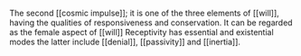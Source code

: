 
The second [[cosmic impulse]]; it is one of the three elements of [[will]], having the qualities of responsiveness and conservation. It can be regarded as the female aspect of [[will]] Receptivity has essential and existential modes the latter include [[denial]], [[passivity]] and [[inertia]].
